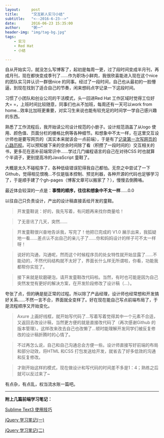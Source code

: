 ```yaml
---
layout:     post
title:      "交互新人实习小结"
subtitle:   "<--2016-6-23-->"
date:       2016-06-23 15:35:00
author:     "粥一"
header-img: "img/tag-bg.jpg"
tags:
    - 实习
    - Red Hat
    - 小结
    
---
```

自从开始实习，就没怎么写博客了，起初是每周一更，过了段时间变成半月刊，再成月刊，现在都快变成季刊了……作为职场小鲜肉，我很欣喜能进入现在这个nice 的团队实习并认识一群很nice 的同事。经过了一段时间，自己也从最初的一脸懵逼，到现在找到了适合自己的节奏，闲来想码点字记录一下这段时间。

习惯了小团队和创业公司的干活模式，头一回进Red Hat 工作区域时觉得工位好大= =，上班时间比较随意，同事们也从不加班，每周还有一天可以work from home…效率比加班更重要，对实习生来说也能有较充足的时间学一学自己感兴趣的东西。

熟悉了工作流程后，我开始读公司设计规范的小册子。设计规范涵盖了从logo 使用、颜色值、页面分栏的栅格比例等各种细节。和想象中不太一样，在这里交互设计师也是要写网页的（其实本来就该会一点前端），于是有了[记录第一次写网页的心路历程](http://www.jianshu.com/p/52f0a27a3f83)。可以预知接下来的空余时间除了看（积攒了一段时间的）交互相关的书，更多花在恶补前端常识中……学过几门编程语言的自己在对待CSS 时也就算个半调子，更别提高冷的JavaScript 童鞋了。

大概是太久不碰程序了，各种低级错误犯得我自己都怕。无奈之中尝试了一下Github，觉得相见恨晚…不仅是版本控制、预览利器，各种开源的代码也足够学习了，于是顺手建了个gh-pages（博客文章可以搬家了？），慢慢去倒腾咯。

最近体会较深的一点是：**事情的顺序，往往和想象中不太一样**……0.0

以往自己只负责设计，产出的设计稿直接丢给开发的童鞋。
>开发童鞋说：好的，我先写着，有问题再来找你商量哈！

>了无音讯了几天，突然……

>开发童鞋很兴奋地告诉我，写完了！他把已完成的 V1.0 展示出来，我狐疑地一看……差点认不出自己的亲儿子了……你和妈妈设计的样子可不太一样呀！

>说好的沟通，沟通呢，然而这个时候程序员的处女特性就开始显露了……不能动的，不然代码结构就不太好了，界面长什么样无所谓啦，你看，功能我都帮你实现了。

>接下来就是软磨硬泡，请开发童鞋改代码啦。当然，有时也可能是因为自己突然发觉有更好的解决方案，在开发阶段修改了设计稿（…）。

夸张了点，但的确是挺正常的过程。所以除了产品经理，设计师也经常想和开发搞好关系……不然一言不合，界面就全变样了。好在现在能自己写点前端布局了，于是流程顺序又开始变化。

>Axure 上画好线框，就开始写代码了…写着写着觉得其中一个元素不合适，又返回去改设计稿，当然更方便的就是直接改代码了（再次感谢Github 的版本管理）。这样改来改去自己也改懒了…顿时能理解开发同学们被反复修改的设计稿折腾时的心情了。

>不过再怎么说，自己和自己沟通总会方便一些。设计师直接写好前端的布局和部分动效，将HTML 和CSS 打包发送给开发，就省去了好多低效的沟通和反复修改。

>才刚开始这样的模式，现在做设计和写代码的时间差不多是1：4；熟练之后就可以反过来了~




有点杂，有点乱，权当流水账一篇吧。

---
**附上几篇前端学习笔记：**

[Sublime Text3 使用技巧](http://www.jianshu.com/p/da45654eab6c)

[jQuery 学习笔记(一)](http://www.jianshu.com/p/9691b5327491)

[jQuery 学习笔记(二)](http://www.jianshu.com/p/6cf8c273317d)
